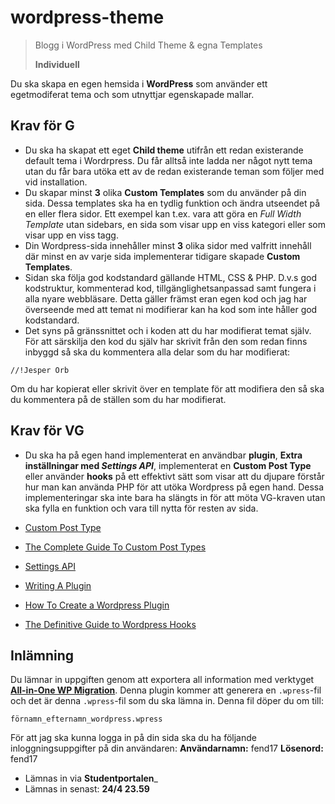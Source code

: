 # wordpress-theme

> Blogg i WordPress med Child Theme & egna Templates
> 
> **Individuell**


Du ska skapa en egen hemsida i **WordPress** som använder ett egetmodiferat tema och som utnyttjar egenskapade mallar.

## Krav för G

* Du ska ha skapat ett eget **Child theme** utifrån ett redan existerande default tema i Wordrpress. Du får alltså inte ladda ner något nytt tema utan du får bara utöka ett av de redan existerande teman som följer med vid installation. 
* Du skapar minst **3** olika **Custom Templates** som du använder på din sida. Dessa templates ska ha en tydlig funktion och ändra utseendet på en eller flera sidor. Ett exempel kan t.ex. vara att göra en _Full Width Template_ utan sidebars, en sida som visar upp en viss kategori eller som visar upp en viss tagg.
* Din Wordpress-sida innehåller minst **3** olika sidor med valfritt innehåll där minst en av varje sida implementerar tidigare skapade **Custom Templates**.
* Sidan ska följa god kodstandard gällande HTML, CSS & PHP. D.v.s god kodstruktur, kommenterad kod, tillgänglighetsanpassad samt fungera i alla nyare webbläsare. Detta gäller främst eran egen kod och jag har överseende med att temat ni modifierar kan ha kod som inte håller god kodstandard.
* Det syns på gränssnittet och i koden att du har modifierat temat själv. För att särskilja den kod du själv har skrivit från den som redan finns inbyggd så ska du kommentera alla delar som du har modifierat:
```
//!Jesper Orb
```
Om du har kopierat eller skrivit över en template för att modifiera den så ska du kommentera på de ställen som du har modifierat.

## Krav för VG

* Du ska ha på egen hand implementerat en användbar **plugin**, **Extra inställningar med _Settings API_**, implementerat en **Custom Post Type** eller använder **hooks** på ett effektivt sätt som visar att du djupare förstår hur man kan använda PHP för att utöka Wordpress på egen hand. Dessa implementeringar ska inte bara ha slängts in för att möta VG-kraven utan ska fylla en funktion och vara till nytta för resten av sida.

* [Custom Post Type](https://codex.wordpress.org/Post_Types)
* [The Complete Guide To Custom Post Types](https://www.smashingmagazine.com/2012/11/complete-guide-custom-post-types/)
* [Settings API](https://codex.wordpress.org/Settings_API)
* [Writing A Plugin](https://codex.wordpress.org/Writing_a_Plugin)
* [How To Create a Wordpress Plugin](https://www.smashingmagazine.com/2011/09/how-to-create-a-wordpress-plugin/)
* [The Definitive Guide to Wordpress Hooks](https://www.smashingmagazine.com/2011/10/definitive-guide-wordpress-hooks/)

## Inlämning

Du lämnar in uppgiften genom att exportera all information med verktyget [**All-in-One WP Migration**](https://wordpress.org/plugins/all-in-one-wp-migration/). Denna plugin kommer att generera en `.wpress`-fil och det är denna `.wpress`-fil som du ska lämna in. Denna fil döper du om till:
```
förnamn_efternamn_wordpress.wpress
```

För att jag ska kunna logga in på din sida ska du ha följande inloggningsuppgifter på din användaren:
**Användarnamn:** fend17
**Lösenord:** fend17

* Lämnas in via **Studentportalen**_
* Lämnas in senast: **24/4 23.59**

